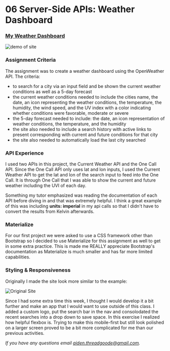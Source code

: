 # 06 Server-Side APIs: Weather Dashboard

### [My Weather Dashboard](https://a-thread.github.io/Weather-API-Aiden/)

![demo of site](/assets/images/demo-nl.gif)

### Assignment Criteria
The assignment was to create a weather dashboard using the OpenWeather API. The criteria:
- to search for a city via an input field and be shown the current weather conditions as well as a 5-day forecast
- the current weather conditions needed to include the cities name, the date, an icon representing the weather conditions, the temperature, the humidity, the wind speed, and the UV index with a color indicating whether conditions were favorable, moderate or severe
- the 5-day forecast needed to include: the date, an icon representation of weather conditions, the temperature, and the humidity
- the site also needed to include a search history with active links to present corresponding with current and future conditions for that city
- the site also needed to automatically load the last city searched

### API Experience
I used two APIs in this project, the Current Weather API and the One Call API. Since the One Call API only uses lat and lon inputs, I used the Current Weather API to get the lat and lon of the search input to feed into the One Call. It is through One Call that I was able to show the current and future weather including the UVI of each day. 

Something my tutor emphasized was reading the documentation of each API before diving in and that was extremely helpful. I think a great example of this was including **units: imperial** in my api calls so that I didn't have to convert the results from Kelvin afterwards.

### Materialize
For our first project we were asked to use a CSS framework other than Bootstrap so I decided to use Materialize for this assignment as well to get in some extra practice. This is made me REALLY appreciate Bootstrap's documentation as Materialize is much smaller and has far more limited capabilities. 

### Styling & Responsiveness
Originally I made the site look more similar to the example:

![Original Site](assets/images/site1.gif)

Since I had some extra time this week, I thought I would develop it a bit further and make an app that I would want to use outside of this class. I added a custom logo, put the search bar in the nav and consolodated the recent searches into a drop down to save space. In this exercise I realized how helpful flexbox is. Trying to make this mobile-first but still look polished on a larger screen proved to be a bit more complicated for me than our previous activities. 

*If you have any questions email [aiden.threadgoode@gmail.com](mailto:aiden.threadgoode@gmail.com).*